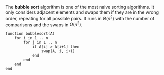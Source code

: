 
The **bubble sort** algorithm is one of the most naive sorting algorithms. It only considers adjacent elements and swaps them if they are in the wrong order, repeating for all possible pairs. It runs in $\Theta(n^{2})$ with the number of comparisons and the swaps in $O(n^{2})$.

```
function bubblesort(A)
	for i in 1 .. n
		for j in 1 .. n
			if A[i] > A[i+1] then
				swap(A, i, i+1)
			end
		end
	end
end
```